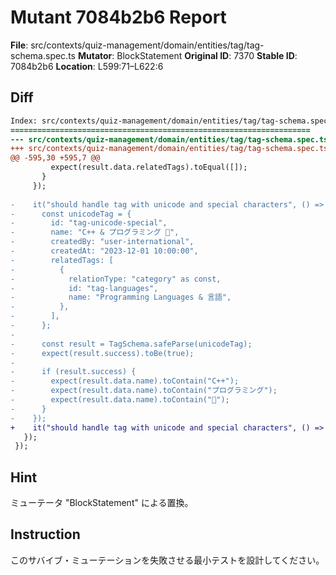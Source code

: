# Mutant 7084b2b6 Report

**File**: src/contexts/quiz-management/domain/entities/tag/tag-schema.spec.ts
**Mutator**: BlockStatement
**Original ID**: 7370
**Stable ID**: 7084b2b6
**Location**: L599:71–L622:6

## Diff

```diff
Index: src/contexts/quiz-management/domain/entities/tag/tag-schema.spec.ts
===================================================================
--- src/contexts/quiz-management/domain/entities/tag/tag-schema.spec.ts	original
+++ src/contexts/quiz-management/domain/entities/tag/tag-schema.spec.ts	mutated #7370
@@ -595,30 +595,7 @@
         expect(result.data.relatedTags).toEqual([]);
       }
     });
 
-    it("should handle tag with unicode and special characters", () => {
-      const unicodeTag = {
-        id: "tag-unicode-special",
-        name: "C++ & プログラミング 🚀",
-        createdBy: "user-international",
-        createdAt: "2023-12-01 10:00:00",
-        relatedTags: [
-          {
-            relationType: "category" as const,
-            id: "tag-languages",
-            name: "Programming Languages & 言語",
-          },
-        ],
-      };
-
-      const result = TagSchema.safeParse(unicodeTag);
-      expect(result.success).toBe(true);
-
-      if (result.success) {
-        expect(result.data.name).toContain("C++");
-        expect(result.data.name).toContain("プログラミング");
-        expect(result.data.name).toContain("🚀");
-      }
-    });
+    it("should handle tag with unicode and special characters", () => {});
   });
 });
```

## Hint

ミューテータ "BlockStatement" による置換。

## Instruction

このサバイブ・ミューテーションを失敗させる最小テストを設計してください。
